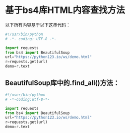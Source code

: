 # 基于bs4库HTML内容查找方法

以下所有内容基于以下这串代码：
```python
#!/usr/bin/python
# -*- coding: UTF-8 -*-

import requests
from bs4 import BeautifulSoup
url="https://python123.io/ws/demo.html"
r=requests.get(url)
demo=r.text
```
## BeautifulSoup库中的.find_all()方法：


```python
#!/user/bin/python
# -*-coding:utf-8-*-

import requests
from bs4 import BeautifulSoup
url="https://python123.io/ws/demo.html"
r=requests.get(url)
demo=r.text



```